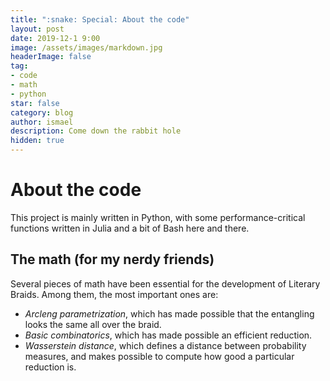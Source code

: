 ```yaml
---
title: ":snake: Special: About the code"
layout: post
date: 2019-12-1 9:00
image: /assets/images/markdown.jpg
headerImage: false
tag:
- code
- math
- python
star: false
category: blog
author: ismael
description: Come down the rabbit hole
hidden: true
---
```


# About the code

This project is mainly written in Python, with some performance-critical functions written in Julia and a bit of Bash here and there. 

## The math (for my nerdy friends)

Several pieces of math have been essential for the development of Literary Braids. Among them, the most important ones are:

* *Arcleng parametrization*, which has made possible that the entangling looks the same all over the braid. 
* *Basic combinatorics*, which has made possible an efficient reduction.
* *Wasserstein distance*, which defines a distance between probability measures, and makes possible to compute how good a particular reduction is. 
